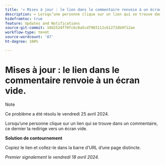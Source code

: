 ```yaml
---
title: '« Mises à jour : le lien dans le commentaire renvoie à un écran vide. »'
description: « Lorsqu’une personne clique sur un lien qui se trouve dans un commentaire, ce dernier la redirige vers un écran vide. Une solution de contournement est disponible. »
hidefromtoc: true
feature: Updates and Notifications
source-git-commit: 10d252df70fcbc0a5cd7903112c61272db9f12ae
workflow-type: tm+mt
source-wordcount: '87'
ht-degree: 100%

---
```



# Mises à jour : le lien dans le commentaire renvoie à un écran vide.

>[!NOTE]
>
>Ce problème a été résolu le vendredi 25 avril 2024.

Lorsqu’une personne clique sur un lien qui se trouve dans un commentaire, ce dernier la redirige vers un écran vide.

**Solution de contournement**

Copiez le lien et collez-le dans la barre d’URL d’une page distincte.

_Premier signalement le vendredi 18 avril 2024._


